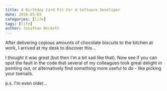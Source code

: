 ```yaml
---
title: A Birthday Card Fit For A Software Developer
date: 2010-03-03
categories: [life]
tags: [life]
author: Jonathan Beckett
---
```


After delivering copious amounts of chocolate biscuits to the kitchen at work, I arrived at my desk to discover this...

I thought it was great (but then I'm a bit sad like that). Now see if you can spot the fault in the code that several of my colleagues took great delight in pointing out, or alternatively find something more useful to do - like picking your toenails.

p.s. I'm even older...